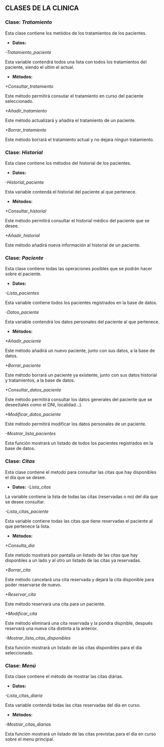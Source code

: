 ## **CLASES DE LA CLINICA**

### **Clase:** *Tratamiento*

Esta clase contiene los metódos de los tratamientos de los pacientes.


* **Datos:**

*-Tratamiento_paciente*

Esta variable contendrá todos una lista con todos los tratamientos del paciente, siendo el ultim el actual.


* **Métodos:**

*+Consultar_tratamiento*

Este método permitirá consutar el tratamiento en curso del paciente seleccionado.

*+Añadir_tratamiento*

Este método actualizará y añadira el tratamiento de un paciente.

*+Borrar_tratamiento*

Este método borrará el tratamiento actual y no dejara ningun tratamiento.




### **Clase:** *Historial*

Esta clase contiene los métodos del historial de los pacientes.


* **Datos:**

*-Historial_paciente*

Esta variable contendá el historial del paciente al que pertenece.


* **Métodos:**

*+Consultar_historial*

Este método permitirá consultar el historial médico del paciente que se desee.

*+Añadir_historial*

Este método añadirá nueva información al historial de un paciente.



### **Clase:** *Paciente*

Esta clase contiene todas las operaciones posibles que se podrán hacer sobre el paciente.

* **Datos:**

*-Lista_pacientes*

Esta variable contiene todos los pacientes registrados en la base de datos.

*-Datos_paciente*

Esta variable contendrá los datos personales del paciente al que pertenece.


* **Métodos:**

*+Añadir_paciente*

Este método añadirá un nuevo paciente, junto con sus datos, a la base de datos.

*+Borrar_paciente*

Este método borrará un paciente ya existente, junto con sus datos historial y tratamientos, a la base de datos.

*+Consultar_datos_paciente*

Este método permitirá consultar los datos generales del paciente que se desee(tales como el DNI, localidad...).

*+Modificar_datos_paciente*

Este método permitirá modificar los datos personales de un paciente.

*-Mostrar_lista_pacientes*

Esta función mostrará un listado de todos los pacientes registrados en la base de datos.




### **Clase:** *Citas*

Esta clase contiene el metodo para consultar las citas que hay disponibles el día que se desee.


* **Datos:**
*-Lista_citas*

La variable contiene la lista de todas las citas (reservadas o no) del día que se desee consultar.

*-Lista_citas_paciente*

Esta variable contiene todas las citas que tiene reservadas el paciente al que pertenece la lista.


* **Métodos:**

*+Consulta_dia*

Este metodo mostrará por pantalla un listado de las citas que hay disponbles a un lado y al otro un listado de las citas ya reservadas.

*+Borrar_cita*

Este método cancelará una cita reservada y dejará la cita disponible para poder reservarse de nuevo.

*+Reservar_cita*

Este método reservará una cita para un paciente.

*+Modificar_cita*

Este método eliminará una cita reservada y la pondra dispnible, después reservará una nueva cita distinta a la anterior.

*-Mostrar_lista_citas_disponibles*

Esta función mostrará un listado de las citas disponibles para el día seleccionado.



### **Clase:** *Menú*

Esta clase contiene el método de mostrar las citas diárias.


* **Datos:**

*-Lista_citas_diaria*

Esta variable contendá todas las citas reservadas del día en curso.


* **Métodos:**

*-Mostrar_citas_diarias*

Esta funcion mostrará un listado de las citas previstas para el dia en curso sobre el menu principal.

